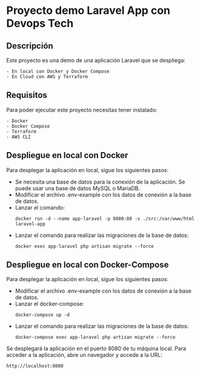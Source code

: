 # Proyecto demo Laravel App con Devops Tech
## Descripción
Este proyecto es una demo de una aplicación Laravel que se despliega:

    - En local con Docker y Docker Compose
    - En Cloud con AWS y Terraform

## Requisitos
Para poder ejecutar este proyecto necesitas tener instalado:

    - Docker
    - Docker Compose
    - Terraform
    - AWS CLI

## Despliegue en local con Docker
Para desplegar la aplicación en local, sigue los siguientes pasos:

- Se necesita una base de datos para la conexión de la aplicación. Se puede usar una base de datos MySQL o MariaDB.
- Modificar el archivo .env-example con los datos de conexión a la base de datos.
- Lanzar el comando:
    ```
    docker run -d --name app-laravel -p 8080:80 -v ./src:/var/www/html laravel-app
    ```
- Lanzar el comando para realizar las migraciones de la base de datos:  
    ```
    docker exec app-laravel php artisan migrate --force
    ```

## Despliegue en local con Docker-Compose
Para desplegar la aplicación en local, sigue los siguientes pasos:

- Modificar el archivo .env-example con los datos de conexión a la base de datos.
- Lanzar el docker-compose:
    ```
    docker-compose up -d
    ```
- Lanzar el comando para realizar las migraciones de la base de datos:  
    ```
    docker-compose exec app-laravel php artisan migrate --force
    ```

Se desplegará la aplicación en el puerto 8080 de tu máquina local.
Para acceder a la aplicación, abre un navegador y accede a la URL:
```
http://localhost:8080
```

